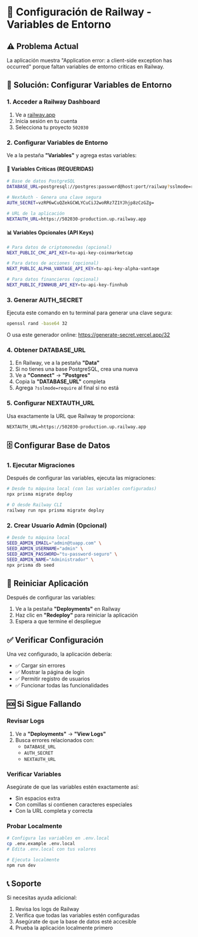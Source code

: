 # 🚀 Configuración de Railway - Variables de Entorno

## ⚠️ Problema Actual
La aplicación muestra "Application error: a client-side exception has occurred" porque faltan variables de entorno críticas en Railway.

## 🔧 Solución: Configurar Variables de Entorno

### 1. Acceder a Railway Dashboard
1. Ve a [railway.app](https://railway.app)
2. Inicia sesión en tu cuenta
3. Selecciona tu proyecto `502030`

### 2. Configurar Variables de Entorno
Ve a la pestaña **"Variables"** y agrega estas variables:

#### 🔑 Variables Críticas (REQUERIDAS)

```bash
# Base de datos PostgreSQL
DATABASE_URL=postgresql://postgres:password@host:port/railway?sslmode=require

# NextAuth - Genera una clave segura
AUTH_SECRET=vzRP6wCuQZekGCWLYCuCiJ2woRRz7Z1YJhjp8zCzGZg=

# URL de la aplicación
NEXTAUTH_URL=https://502030-production.up.railway.app
```

#### 📊 Variables Opcionales (API Keys)

```bash
# Para datos de criptomonedas (opcional)
NEXT_PUBLIC_CMC_API_KEY=tu-api-key-coinmarketcap

# Para datos de acciones (opcional)
NEXT_PUBLIC_ALPHA_VANTAGE_API_KEY=tu-api-key-alpha-vantage

# Para datos financieros (opcional)
NEXT_PUBLIC_FINNHUB_API_KEY=tu-api-key-finnhub
```

### 3. Generar AUTH_SECRET
Ejecuta este comando en tu terminal para generar una clave segura:

```bash
openssl rand -base64 32
```

O usa este generador online: https://generate-secret.vercel.app/32

### 4. Obtener DATABASE_URL
1. En Railway, ve a la pestaña **"Data"**
2. Si no tienes una base PostgreSQL, crea una nueva
3. Ve a **"Connect"** → **"Postgres"**
4. Copia la **"DATABASE_URL"** completa
5. Agrega `?sslmode=require` al final si no está

### 5. Configurar NEXTAUTH_URL
Usa exactamente la URL que Railway te proporciona:
```
NEXTAUTH_URL=https://502030-production.up.railway.app
```

## 🗄️ Configurar Base de Datos

### 1. Ejecutar Migraciones
Después de configurar las variables, ejecuta las migraciones:

```bash
# Desde tu máquina local (con las variables configuradas)
npx prisma migrate deploy

# O desde Railway CLI
railway run npx prisma migrate deploy
```

### 2. Crear Usuario Admin (Opcional)
```bash
# Desde tu máquina local
SEED_ADMIN_EMAIL="admin@tuapp.com" \
SEED_ADMIN_USERNAME="admin" \
SEED_ADMIN_PASSWORD="tu-password-seguro" \
SEED_ADMIN_NAME="Administrador" \
npx prisma db seed
```

## 🔄 Reiniciar Aplicación

Después de configurar las variables:
1. Ve a la pestaña **"Deployments"** en Railway
2. Haz clic en **"Redeploy"** para reiniciar la aplicación
3. Espera a que termine el despliegue

## ✅ Verificar Configuración

Una vez configurado, la aplicación debería:
- ✅ Cargar sin errores
- ✅ Mostrar la página de login
- ✅ Permitir registro de usuarios
- ✅ Funcionar todas las funcionalidades

## 🆘 Si Sigue Fallando

### Revisar Logs
1. Ve a **"Deployments"** → **"View Logs"**
2. Busca errores relacionados con:
   - `DATABASE_URL`
   - `AUTH_SECRET`
   - `NEXTAUTH_URL`

### Verificar Variables
Asegúrate de que las variables estén exactamente así:
- Sin espacios extra
- Con comillas si contienen caracteres especiales
- Con la URL completa y correcta

### Probar Localmente
```bash
# Configura las variables en .env.local
cp .env.example .env.local
# Edita .env.local con tus valores

# Ejecuta localmente
npm run dev
```

## 📞 Soporte

Si necesitas ayuda adicional:
1. Revisa los logs de Railway
2. Verifica que todas las variables estén configuradas
3. Asegúrate de que la base de datos esté accesible
4. Prueba la aplicación localmente primero
